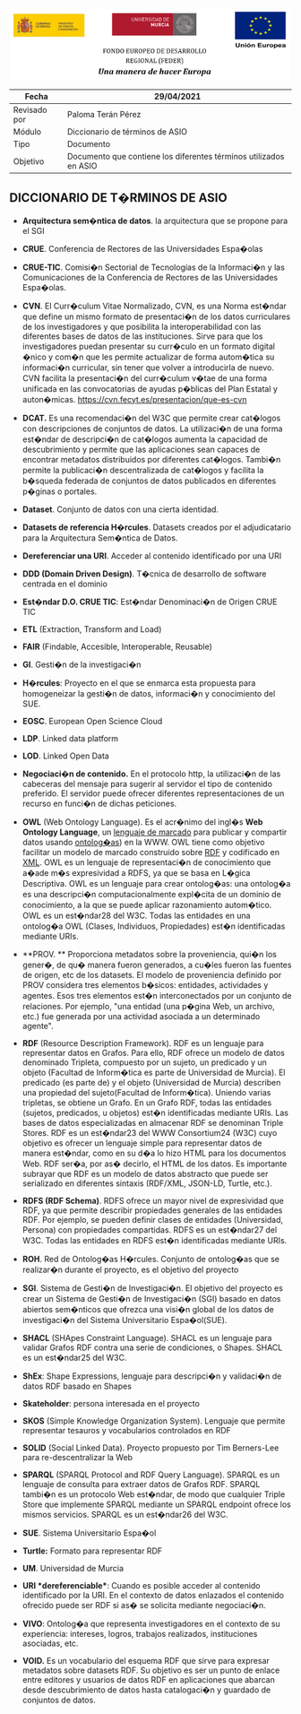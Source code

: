 ![](./images/logos_feder.png)



| Fecha        | 29/04/2021                                                   |
| ------------ | ------------------------------------------------------------ |
| Revisado por | Paloma Terán Pérez                                           |
| Módulo       | Diccionario de términos de ASIO                              |
| Tipo         | Documento                                                    |
| Objetivo     | Documento que contiene los diferentes términos utilizados en ASIO |





## DICCIONARIO DE T�RMINOS DE ASIO



* **Arquitectura sem�ntica de datos**. la arquitectura que se propone para el SGI

* **CRUE**. Conferencia de Rectores de las Universidades Espa�olas

* **CRUE-TIC**. Comisi�n Sectorial de Tecnologías de la Informaci�n y las Comunicaciones de la Conferencia de Rectores de las Universidades Espa�olas.

* **CVN**. El Curr�culum Vitae Normalizado, CVN, es una Norma est�ndar que define un mismo formato de presentaci�n de los datos curriculares de los investigadores y que posibilita la interoperabilidad con las diferentes bases de datos de las instituciones. Sirve para que los investigadores puedan presentar su curr�culo en un formato digital �nico y com�n que les permite actualizar de forma autom�tica su informaci�n curricular, sin tener que volver a introducirla de nuevo. CVN facilita la presentaci�n del curr�culum v�tae de una forma unificada en las convocatorias de ayudas p�blicas del Plan Estatal y auton�micas. https://cvn.fecyt.es/presentacion/que-es-cvn

* **DCAT.** Es una recomendaci�n del W3C que permite crear cat�logos con descripciones de conjuntos de datos. La utilizaci�n de una forma est�ndar de descripci�n de cat�logos aumenta la capacidad de descubrimiento y permite que las aplicaciones sean capaces de encontrar metadatos distribuidos por diferentes cat�logos. Tambi�n permite la publicaci�n descentralizada de cat�logos y facilita la b�squeda federada de conjuntos de datos publicados en diferentes p�ginas o portales.

* **Dataset**. Conjunto de datos con una cierta identidad. 

* **Datasets de referencia H�rcules**. Datasets creados por el adjudicatario para la Arquitectura Sem�ntica de Datos.

* **Dereferenciar una URI**. Acceder al contenido identificado por una URI

* **DDD (Domain Driven Design)**. T�cnica de desarrollo de software centrada en el dominio

* **Est�ndar D.O. CRUE TIC**: Est�ndar Denominaci�n de Origen CRUE TIC 

* **ETL** (Extraction, Transform and Load)

* **FAIR** (Findable, Accesible, Interoperable, Reusable) 

* **GI**. Gesti�n de la investigaci�n

* **H�rcules**: Proyecto en el que se enmarca esta propuesta para homogeneizar la gesti�n de datos, informaci�n y conocimiento del SUE.

* **EOSC**. European Open Science Cloud

* **LDP**. Linked data platform

* **LOD**. Linked Open Data

* **Negociaci�n de contenido.** En el protocolo http, la utilizaci�n de las cabeceras del mensaje para sugerir al servidor el tipo de contenido preferido. El servidor puede ofrecer diferentes representaciones de un recurso en funci�n de dichas peticiones.

* **OWL** (Web Ontology Language).  Es el acr�nimo del ingl�s **Web Ontology Language**, un [lenguaje de marcado](https://es.wikipedia.org/wiki/Lenguaje_de_marcado) para publicar y compartir datos usando [ontolog�as](https://es.wikipedia.org/wiki/Ontologia_(informatica))) en la WWW. OWL tiene como objetivo facilitar un modelo de marcado construido sobre [RDF](https://es.wikipedia.org/wiki/Marco_de_descripcion_de_recursos) y codificado en [XML](https://es.wikipedia.org/wiki/XML). OWL es un lenguaje de representaci�n de conocimiento que a�ade m�s expresividad a RDFS, ya que se basa en L�gica Descriptiva. OWL es un lenguaje para crear ontolog�as: una ontolog�a es una descripci�n computacionalmente expl�cita de un dominio de conocimiento, a la que se puede aplicar razonamiento autom�tico. OWL es un est�ndar28 del W3C. Todas las entidades en una ontolog�a OWL (Clases, Individuos, Propiedades) est�n identificadas mediante URIs.

* **PROV. ** Proporciona metadatos sobre la proveniencia,  qui�n los gener�, de qu� manera fueron generados, a cu�les fueron las fuentes de origen, etc de los datasets. El modelo de proveniencia definido por PROV considera tres elementos b�sicos: entidades, actividades y agentes. Esos tres elementos est�n interconectados por un conjunto de relaciones. Por ejemplo, "una entidad (una p�gina Web, un archivo, etc.) fue generada por una actividad asociada a un determinado agente".

* **RDF** (Resource Description Framework). RDF es un lenguaje para representar datos en Grafos.
  Para ello, RDF ofrece un modelo de datos denominado Tripleta, compuesto por un sujeto, un
  predicado y un objeto (Facultad de Inform�tica es parte de Universidad de Murcia). El
  predicado (es parte de) y el objeto (Universidad de Murcia) describen una propiedad del
  sujeto(Facultad de Inform�tica). Uniendo varias tripletas, se obtiene un Grafo. En un Grafo
  RDF, todas las entidades (sujetos, predicados, u objetos) est�n identificadas mediante URIs.
  Las bases de datos especializadas en almacenar RDF se denominan Triple Stores. RDF es un
  est�ndar23 del WWW Consortium24 (W3C) cuyo objetivo es ofrecer un lenguaje simple para
  representar datos de manera est�ndar, como en su d�a lo hizo HTML para los documentos
  Web. RDF ser�a, por as� decirlo, el HTML de los datos. Es importante subrayar que RDF es
  un modelo de datos abstracto que puede ser serializado en diferentes sintaxis (RDF/XML,
  JSON-LD, Turtle, etc.).

* **RDFS (RDF Schema)**. RDFS ofrece un mayor nivel de expresividad que RDF, ya que permite
  describir propiedades generales de las entidades RDF. Por ejemplo, se pueden definir clases de
  entidades (Universidad, Persona) con propiedades compartidas. RDFS es un est�ndar27 del W3C. Todas las entidades en RDFS est�n identificadas mediante URIs.

* **ROH**. Red de Ontolog�as H�rcules. Conjunto de ontolog�as que se realizar�n durante el proyecto, es el objetivo del proyecto

* **SGI**. Sistema de Gesti�n de Investigaci�n. El objetivo del proyecto es crear un Sistema de Gesti�n de Investigaci�n (SGI) basado en datos abiertos sem�nticos que ofrezca una visi�n global de los datos de investigaci�n del Sistema Universitario Espa�ol(SUE).

* **SHACL** (SHApes Constraint Language). SHACL es un lenguaje para validar Grafos RDF contra una
  serie de condiciones, o Shapes. SHACL es un est�ndar25 del W3C.

* **ShEx**: Shape Expressions, lenguaje para descripci�n y validaci�n de datos RDF basado en Shapes

* **Skateholder**: persona interesada en el proyecto

* **SKOS** (Simple Knowledge Organization System). Lenguaje que permite representar tesauros y vocabularios controlados en RDF

* **SOLID** (Social Linked Data). Proyecto propuesto por Tim Berners-Lee para re-descentralizar la Web

* **SPARQL** (SPARQL Protocol and RDF Query Language). SPARQL es un lenguaje de consulta para
  extraer datos de Grafos RDF. SPARQL tambi�n es un protocolo Web est�ndar, de modo que
  cualquier Triple Store que implemente SPARQL mediante un SPARQL endpoint ofrece los
  mismos servicios. SPARQL es un est�ndar26 del W3C.

* **SUE**. Sistema Universitario Espa�ol

* **Turtle:** Formato para representar RDF

* **UM**. Universidad de Murcia

* **URI \*dereferenciable\***: Cuando es posible acceder al contenido identificado por la URI. En el contexto de datos enlazados el contenido ofrecido puede ser RDF si as� se solicita mediante negociaci�n.

* **VIVO**: Ontolog�a que representa investigadores en el contexto de su experiencia: intereses, logros, trabajos realizados, instituciones asociadas, etc. 

* **VOID.** Es un vocabulario del esquema RDF que sirve para expresar metadatos sobre datasets RDF. Su objetivo es ser un punto de enlace entre editores y usuarios de datos RDF en aplicaciones que abarcan desde descubrimiento de datos hasta catalogaci�n y guardado de conjuntos de datos.

  



